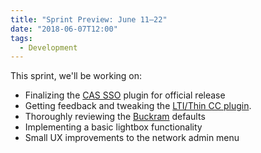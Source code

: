 ```yaml
---
title: "Sprint Preview: June 11–22"
date: "2018-06-07T12:00"
tags:
  - Development
---
```


This sprint, we'll be working on:

- Finalizing the [CAS SSO](https://github.com/pressbooks/pressbooks-cas-sso) plugin for
  official release
- Getting feedback and tweaking the
  [LTI/Thin CC plugin](https://github.com/pressbooks/pressbooks-lti-provider).
- Thoroughly
  reviewing the [Buckram](https://github.com/pressbooks/buckram/projects/1) defaults
- Implementing a basic lightbox functionality
- Small UX improvements to the network admin
  menu
